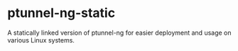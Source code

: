 # ptunnel-ng-static
A statically linked version of ptunnel-ng for easier deployment and usage on various Linux systems.
